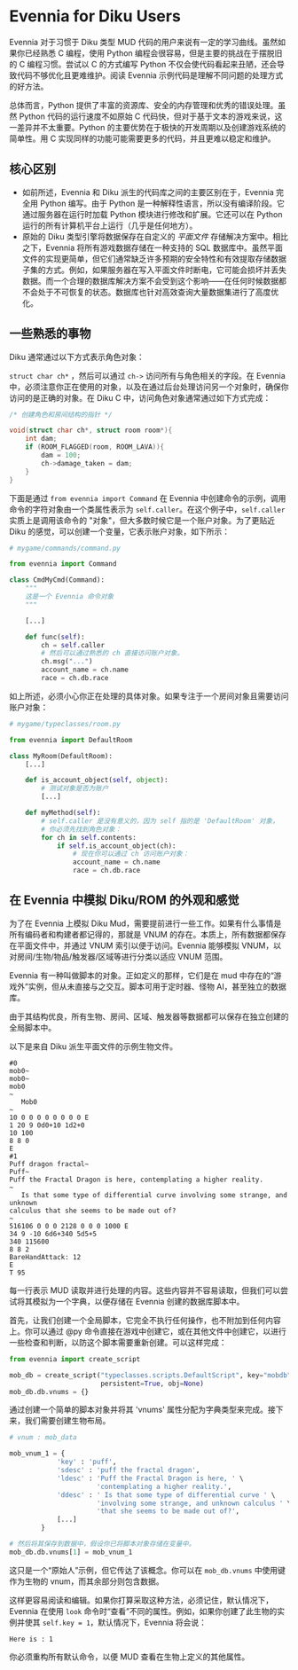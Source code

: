 # Evennia for Diku Users

Evennia 对于习惯于 Diku 类型 MUD 代码的用户来说有一定的学习曲线。虽然如果你已经熟悉 C 编程，使用 Python 编程会很容易，但是主要的挑战在于摆脱旧的 C 编程习惯。尝试以 C 的方式编写 Python 不仅会使代码看起来丑陋，还会导致代码不够优化且更难维护。阅读 Evennia 示例代码是理解不同问题的处理方式的好方法。

总体而言，Python 提供了丰富的资源库、安全的内存管理和优秀的错误处理。虽然 Python 代码的运行速度不如原始 C 代码快，但对于基于文本的游戏来说，这一差异并不太重要。Python 的主要优势在于极快的开发周期以及创建游戏系统的简单性。用 C 实现同样的功能可能需要更多的代码，并且更难以稳定和维护。

## 核心区别

- 如前所述，Evennia 和 Diku 派生的代码库之间的主要区别在于，Evennia 完全用 Python 编写。由于 Python 是一种解释性语言，所以没有编译阶段。它通过服务器在运行时加载 Python 模块进行修改和扩展。它还可以在 Python 运行的所有计算机平台上运行（几乎是任何地方）。
- 原始的 Diku 类型引擎将数据保存在自定义的 *平面文件* 存储解决方案中。相比之下，Evennia 将所有游戏数据存储在一种支持的 SQL 数据库中。虽然平面文件的实现更简单，但它们通常缺乏许多预期的安全特性和有效提取存储数据子集的方式。例如，如果服务器在写入平面文件时断电，它可能会损坏并丢失数据。而一个合理的数据库解决方案不会受到这个影响——在任何时候数据都不会处于不可恢复的状态。数据库也针对高效查询大量数据集进行了高度优化。

## 一些熟悉的事物

Diku 通常通过以下方式表示角色对象：

`struct char ch*` ，然后可以通过 `ch->` 访问所有与角色相关的字段。在 Evennia 中，必须注意你正在使用的对象，以及在通过后台处理访问另一个对象时，确保你访问的是正确的对象。在 Diku C 中，访问角色对象通常通过如下方式完成：

```c
/* 创建角色和房间结构的指针 */

void(struct char ch*, struct room room*){
    int dam;
    if (ROOM_FLAGGED(room, ROOM_LAVA)){
        dam = 100;
        ch->damage_taken = dam;
    }
}
```

下面是通过 `from evennia import Command` 在 Evennia 中创建命令的示例，调用命令的字符对象由一个类属性表示为 `self.caller`。在这个例子中，`self.caller` 实质上是调用该命令的 "对象"，但大多数时候它是一个账户对象。为了更贴近 Diku 的感觉，可以创建一个变量，它表示账户对象，如下所示：

```python
# mygame/commands/command.py

from evennia import Command

class CmdMyCmd(Command):
    """
    这是一个 Evennia 命令对象
    """

    [...]

    def func(self):
        ch = self.caller
        # 然后可以通过熟悉的 ch 直接访问账户对象。
        ch.msg("...")
        account_name = ch.name
        race = ch.db.race
```

如上所述，必须小心你正在处理的具体对象。如果专注于一个房间对象且需要访问账户对象：

```python
# mygame/typeclasses/room.py

from evennia import DefaultRoom

class MyRoom(DefaultRoom):
    [...]

    def is_account_object(self, object):
        # 测试对象是否为账户
        [...]

    def myMethod(self):
        # self.caller 是没有意义的，因为 self 指的是 'DefaultRoom' 对象，
        # 你必须先找到角色对象：
        for ch in self.contents:
            if self.is_account_object(ch):
                # 现在你可以通过 ch 访问账户对象：
                account_name = ch.name
                race = ch.db.race
```

## 在 Evennia 中模拟 Diku/ROM 的外观和感觉

为了在 Evennia 上模拟 Diku Mud，需要提前进行一些工作。如果有什么事情是所有编码者和构建者都记得的，那就是 VNUM 的存在。本质上，所有数据都保存在平面文件中，并通过 VNUM 索引以便于访问。Evennia 能够模拟 VNUM，以对房间/生物/物品/触发器/区域等进行分类以适应 VNUM 范围。

Evennia 有一种叫做脚本的对象。正如定义的那样，它们是在 mud 中存在的“游戏外”实例，但从未直接与之交互。脚本可用于定时器、怪物 AI，甚至独立的数据库。

由于其结构优良，所有生物、房间、区域、触发器等数据都可以保存在独立创建的全局脚本中。

以下是来自 Diku 派生平面文件的示例生物文件。

```text
#0
mob0~
mob0~
mob0
~
   Mob0
~
10 0 0 0 0 0 0 0 0 E
1 20 9 0d0+10 1d2+0
10 100
8 8 0
E
#1
Puff dragon fractal~
Puff~
Puff the Fractal Dragon is here, contemplating a higher reality.
~
   Is that some type of differential curve involving some strange, and unknown
calculus that she seems to be made out of?
~
516106 0 0 0 2128 0 0 0 1000 E
34 9 -10 6d6+340 5d5+5
340 115600
8 8 2
BareHandAttack: 12
E
T 95
```
每一行表示 MUD 读取并进行处理的内容。这些内容并不容易读取，但我们可以尝试将其模拟为一个字典，以便存储在 Evennia 创建的数据库脚本中。

首先，让我们创建一个全局脚本，它完全不执行任何操作，也不附加到任何内容上。你可以通过 @py 命令直接在游戏中创建它，或在其他文件中创建它，以进行一些检查和判断，以防这个脚本需要重新创建。可以这样完成：

```python
from evennia import create_script

mob_db = create_script("typeclasses.scripts.DefaultScript", key="mobdb",
                       persistent=True, obj=None)
mob_db.db.vnums = {}
```
通过创建一个简单的脚本对象并将其 'vnums' 属性分配为字典类型来完成。接下来，我们需要创建生物布局。

```python
# vnum : mob_data

mob_vnum_1 = {
            'key' : 'puff',
            'sdesc' : 'puff the fractal dragon',
            'ldesc' : 'Puff the Fractal Dragon is here, ' \
                      'contemplating a higher reality.',
            'ddesc' : ' Is that some type of differential curve ' \
                      'involving some strange, and unknown calculus ' \
                      'that she seems to be made out of?',
            [...]
        }

# 然后将其保存到数据中，假设你已将脚本对象存储在变量中。
mob_db.db.vnums[1] = mob_vnum_1
```

这只是一个“原始人”示例，但它传达了该概念。你可以在 `mob_db.vnums` 中使用键作为生物的 vnum，而其余部分则包含数据。

这样更容易阅读和编辑。如果你打算采取这种方法，必须记住，默认情况下，Evennia 在使用 `look` 命令时“查看”不同的属性。例如，如果你创建了此生物的实例并使其 `self.key = 1`，默认情况下，Evennia 将会说：

`Here is : 1`

你必须重构所有默认命令，以便 MUD 查看在生物上定义的其他属性。
